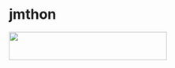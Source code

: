 # jmthon

<p align="left"><a href="https://heroku.com/deploy?template=https://github.com/mkmmg/roz"> <img src="https://img.shields.io/badge/Deploy%20To%20Heroku-purple?style=for-the-badge&logo=heroku" width="320" height="58.45"/></a></p>
